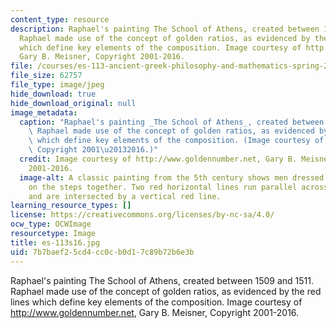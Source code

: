 ```yaml
---
content_type: resource
description: Raphael's painting The School of Athens, created between 1509 and 1511.
  Raphael made use of the concept of golden ratios, as evidenced by the red lines
  which define key elements of the composition. Image courtesy of http://www.goldennumber.net,
  Gary B. Meisner, Copyright 2001-2016.
file: /courses/es-113-ancient-greek-philosophy-and-mathematics-spring-2016/7b7baef25cd4cc0cb0d17c89b72b6e3b_es-113s16.jpg
file_size: 62757
file_type: image/jpeg
hide_download: true
hide_download_original: null
image_metadata:
  caption: "Raphael's painting _The School of Athens_, created between 1509 and 1511.\
    \ Raphael made use of the concept of golden ratios, as evidenced by the red lines\
    \ which define key elements of the composition. (Image courtesy of [Gary B. Meisner](http://www.goldennumber.net),\
    \ Copyright 2001\u20132016.)"
  credit: Image courtesy of http://www.goldennumber.net, Gary B. Meisner, Copyright
    2001-2016.
  image-alt: A classic painting from the 5th century shows men dressed in togas gathered
    on the steps together. Two red horizontal lines run parallel across the image
    and are intersected by a vertical red line.
learning_resource_types: []
license: https://creativecommons.org/licenses/by-nc-sa/4.0/
ocw_type: OCWImage
resourcetype: Image
title: es-113s16.jpg
uid: 7b7baef2-5cd4-cc0c-b0d1-7c89b72b6e3b
---
```

Raphael's painting The School of Athens, created between 1509 and 1511. Raphael made use of the concept of golden ratios, as evidenced by the red lines which define key elements of the composition. Image courtesy of http://www.goldennumber.net, Gary B. Meisner, Copyright 2001-2016.